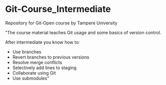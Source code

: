 # Git-Course_Intermediate
Repository for Git-Open course by Tampere University

"The course material teaches Git usage and some basics of version control.

After intermediate you know how to:

+  Use branches
+  Revert branches to previous versions
+  Resolve merge conflicts
+  Selectively add lines to staging
+  Collaborate using Git
+  Use submodules"


